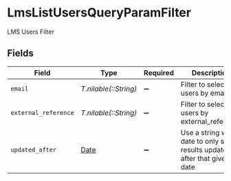 # LmsListUsersQueryParamFilter

LMS Users Filter


## Fields

| Field                                                                         | Type                                                                          | Required                                                                      | Description                                                                   | Example                                                                       |
| ----------------------------------------------------------------------------- | ----------------------------------------------------------------------------- | ----------------------------------------------------------------------------- | ----------------------------------------------------------------------------- | ----------------------------------------------------------------------------- |
| `email`                                                                       | *T.nilable(::String)*                                                         | :heavy_minus_sign:                                                            | Filter to select users by email                                               |                                                                               |
| `external_reference`                                                          | *T.nilable(::String)*                                                         | :heavy_minus_sign:                                                            | Filter to select users by external_reference                                  |                                                                               |
| `updated_after`                                                               | [Date](https://ruby-doc.org/stdlib-2.6.1/libdoc/date/rdoc/Date.html)          | :heavy_minus_sign:                                                            | Use a string with a date to only select results updated after that given date | 2020-01-01T00:00:00.000Z                                                      |